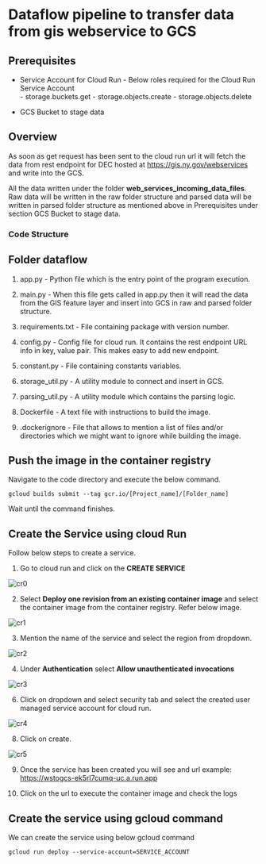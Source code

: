 # Dataflow pipeline to transfer data from gis webservice to GCS

## Prerequisites

- Service Account for Cloud Run 
        - Below roles required for the Cloud Run Service Account<br>
            - storage.buckets.get
            - storage.objects.create
            - storage.objects.delete

- GCS Bucket to stage data
  


## Overview
As soon as get request has been sent to the cloud run url it will fetch the data from rest endpoint for DEC hosted at https://gis.ny.gov/webservices and write into the GCS.

All the data written under the folder **web_services_incoming_data_files**. Raw data will be written in the raw folder structure and parsed data will be written in parsed folder structure as mentioned above in Prerequisites under section GCS Bucket to stage data. 

### Code Structure

## Folder dataflow

1. app.py - Python file which is the entry point of the program execution.

2. main.py - When this file gets called in app.py then it will read the data from the GIS feature layer and insert into GCS in raw and parsed folder structure.
  
3. requirements.txt - File containing package with version number.

4. config.py - Config file for cloud run. It contains the rest endpoint URL info in key, value pair. This makes easy to add new endpoint.

5. constant.py - File containing constants variables.

6. storage_util.py - A utility module to connect and insert in GCS.

7. parsing_util.py - A utility module which contains the parsing logic.

8. Dockerfile - A text file with instructions to build the image.

9. .dockerignore - File that allows to mention a list of files and/or directories which we might want to ignore while building the image.


## Push the image in the container registry

Navigate to the code directory and execute the below command.
```
gcloud builds submit --tag gcr.io/[Project_name]/[Folder_name]
```
Wait until the command finishes.


## Create the Service using cloud Run

Follow below steps to create a service.

1. Go to cloud run and click on the **CREATE SERVICE**
 
![cr0](https://user-images.githubusercontent.com/97659052/161500439-0c382907-b7e9-4384-bc7d-97aa0d390a66.JPG)
 
2. Select **Deploy one revision from an existing container image** and select the container image from the container registry. Refer below image.

![cr1](https://user-images.githubusercontent.com/97659052/161498726-dbdc8e86-ed41-4340-9d2a-b60e36721644.JPG)

3. Mention the name of the service and select the region from dropdown.

![cr2](https://user-images.githubusercontent.com/97659052/161498904-3adca5dc-32f7-4067-962a-7fb699b2afa6.JPG)

4. Under **Authentication** select **Allow unauthenticated invocations**

![cr3](https://user-images.githubusercontent.com/97659052/161499265-bbabd3c1-9a88-471e-8f01-0d260fd6c049.JPG)

6. Click on dropdown and select security tab and select the created user managed service account for cloud run.

![cr4](https://user-images.githubusercontent.com/97659052/161499273-71d94e93-bb75-43f3-be54-961dd72d9a04.JPG)

8. Click on create.

![cr5](https://user-images.githubusercontent.com/97659052/161499281-c76cf256-2618-463b-ab53-73028cd7e568.JPG)

9. Once the service has been created you will see and url example: https://wstogcs-ek5rl7cumq-uc.a.run.app

10. Click on the url to execute the container image and check the logs

## Create the service using gcloud command

We can create the service using below gcloud command

```
gcloud run deploy --service-account=SERVICE_ACCOUNT
```









 
